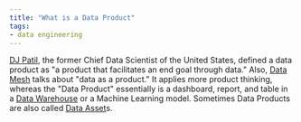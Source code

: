 ```yaml
---
title: "What is a Data Product"
tags:
- data engineering
---
```

[DJ Patil](https://twitter.com/dpatil), the former Chief Data Scientist of the United States, defined a data product as "a product that facilitates an end goal through data." Also, [Data Mesh](term/data%20mesh.md) talks about "data as a product." It applies more product thinking, whereas the "Data Product" essentially is a dashboard, report, and table in a [Data Warehouse](term/data%20warehouse.md) or a Machine Learning model. Sometimes Data Products are also called [Data Asset](term/data%20asset.md)s.